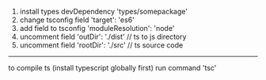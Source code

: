 1. install types devDependency 'types/somepackage'
2. change tsconfig field 'target': 'es6'
3. add field to tsconfig 'moduleResolution': 'node'
4. uncomment field 'outDir': './dist' // ts to js directory
5. uncomment field 'rootDir': './src' // ts source code

---

to compile ts (install typescript globally first)
run command 'tsc'
